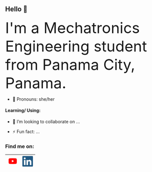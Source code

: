 ## Hello :cherry_blossom:
<font size="+7"> I'm a Mechatronics Engineering student from Panama City, Panama.</font><br>
- :hibiscus: Pronouns: she/her

#### Learning/ Using:

- 👯 I’m looking to collaborate on ...

- ⚡ Fun fact: ...



### Find me on:<br>


| [<img src= "https://raw.githubusercontent.com/jmibr/jmibr/master/img/youtube.png" alt="youtube logo" width="34">](https://www.youtube.com/channel/UC85A8irK1UEqnneJtxfWcUQ) | [<img src= "https://raw.githubusercontent.com/jmibr/jmibr/master/img/linkedin.png" alt="linkedin logo" width="34" height="34">](https://www.linkedin.com/in/jibrahim24) |
|---|---|
